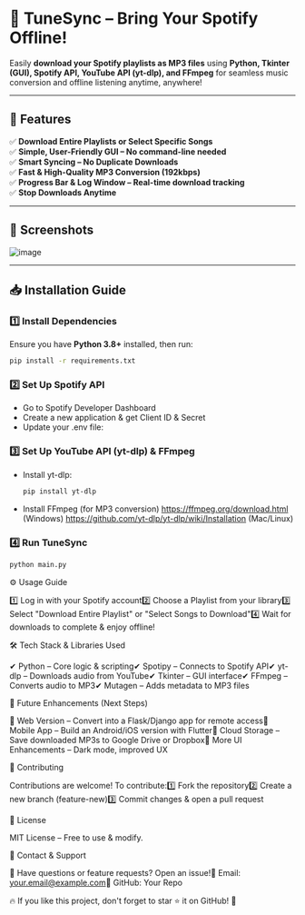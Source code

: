 # 🎵 TuneSync – Bring Your Spotify Offline!
Easily **download your Spotify playlists as MP3 files** using **Python, Tkinter (GUI), Spotify API, YouTube API (yt-dlp), and FFmpeg** for seamless music conversion and offline listening anytime, anywhere!  

---

## 📌 **Features**
✅ **Download Entire Playlists or Select Specific Songs**  
✅ **Simple, User-Friendly GUI – No command-line needed**  
✅ **Smart Syncing – No Duplicate Downloads**  
✅ **Fast & High-Quality MP3 Conversion (192kbps)**  
✅ **Progress Bar & Log Window – Real-time download tracking**  
✅ **Stop Downloads Anytime**  

---

## 📸 **Screenshots**
 
![image](https://github.com/user-attachments/assets/b9fb75ae-d633-438f-97ce-9f4962e9b463)

---

## 📥 **Installation Guide**
### **1️⃣ Install Dependencies**
Ensure you have **Python 3.8+** installed, then run:
```bash
pip install -r requirements.txt
```
### **2️⃣ Set Up Spotify API**
 - Go to Spotify Developer Dashboard
 - Create a new application & get Client ID & Secret
 - Update your .env file:

### **3️⃣ Set Up YouTube API (yt-dlp) & FFmpeg**
 - Install yt-dlp:
    ```bash
    pip install yt-dlp
    ```
 - Install FFmpeg (for MP3 conversion)
   https://ffmpeg.org/download.html (Windows)
   https://github.com/yt-dlp/yt-dlp/wiki/Installation (Mac/Linux)
   
### **4️⃣ Run TuneSync**
```bash
python main.py
```

⚙️ Usage Guide

1️⃣ Log in with your Spotify account2️⃣ Choose a Playlist from your library3️⃣ Select "Download Entire Playlist" or "Select Songs to Download"4️⃣ Wait for downloads to complete & enjoy offline!

🛠️ Tech Stack & Libraries Used

✔ Python – Core logic & scripting✔ Spotipy – Connects to Spotify API✔ yt-dlp – Downloads audio from YouTube✔ Tkinter – GUI interface✔ FFmpeg – Converts audio to MP3✔ Mutagen – Adds metadata to MP3 files

🚀 Future Enhancements (Next Steps)

🔹 Web Version – Convert into a Flask/Django app for remote access🔹 Mobile App – Build an Android/iOS version with Flutter🔹 Cloud Storage – Save downloaded MP3s to Google Drive or Dropbox🔹 More UI Enhancements – Dark mode, improved UX

🤝 Contributing

Contributions are welcome! To contribute:1️⃣ Fork the repository2️⃣ Create a new branch (feature-new)3️⃣ Commit changes & open a pull request

📜 License

MIT License – Free to use & modify.

📢 Contact & Support

💬 Have questions or feature requests? Open an issue!📧 Email: your.email@example.com📌 GitHub: Your Repo

🔥 If you like this project, don't forget to star ⭐ it on GitHub! 🚀
